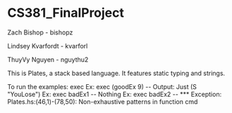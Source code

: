 # CS381_FinalProject
Zach Bishop - bishopz

Lindsey Kvarfordt - kvarforl

ThuyVy Nguyen - nguythu2

This is Plates, a stack based language. It features static typing and strings. 

To run the examples: exec <exName> <optional arguments>
Ex: exec (goodEx 9) -- Output: Just (S "YouLose")
Ex: exec badEx1 -- Nothing
Ex: exec badEx2 -- *** Exception: Plates.hs:(46,1)-(78,50): Non-exhaustive patterns in function cmd
